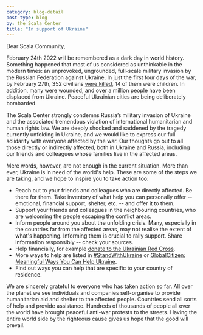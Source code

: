 ```yaml
---
category: blog-detail
post-type: blog
by: the Scala Center
title: "In support of Ukraine"
---
```


Dear Scala Community,

February 24th 2022 will be remembered as a dark day in world history.
Something happened that most of us considered as unthinkable in the modern times: an unprovoked, ungrounded, full-scale military invasion by the Russian Federation against Ukraine.
In just the first four days of the war, by February 27th, 352 civilians [were killed](https://www.reuters.com/world/europe/russias-invasion-ukraine-kills-352-civilians-including-14-children-2022-02-27/), 14 of them were children.
In addition, many were wounded, and over a million people have been displaced from Ukraine.
Peaceful Ukrainian cities are being deliberately bombarded.

The Scala Center strongly condemns Russia’s military invasion of Ukraine and the associated tremendous violation of international humanitarian and human rights law.
We are deeply shocked and saddened by the tragedy currently unfolding in Ukraine, and we would like to express our full solidarity with everyone affected by the war.
Our thoughts go out to all those directly or indirectly affected, both in Ukraine and Russia, including our friends and colleagues whose families live in the affected areas.

Mere words, however, are not enough in the current situation.
More than ever, Ukraine is in need of the world's help.
These are some of the steps we are taking, and we hope to inspire you to take action too:

* Reach out to your friends and colleagues who are directly affected. Be there for them. Take inventory of what help you can personally offer -- emotional, financial support, shelter, etc. -- and offer it to them.
* Support your friends and colleagues in the neighbouring countries, who are welcoming the people escaping the conflict areas.
* Inform people around you about the unfolding crisis. Many, especially in the countries far from the affected areas, may not realise the extent of what's happening. Informing them is crucial to rally support. Share information responsibly -- check your sources.
* Help financially, for example [donate to the Ukrainian Red Cross](https://donate.redcrossredcrescent.org/ua/donate/).
* More ways to help are listed in [#StandWithUkraine](https://www.standwithukraine.app/) or [GlobalCitizen: Meaningful Ways You Can Help Ukraine](https://www.globalcitizen.org/en/content/ways-to-help-ukraine-conflict/).
* Find out ways you can help that are specific to your country of residence.

We are sincerely grateful to everyone who has taken action so far.
All over the planet we see individuals and companies self-organise to provide humanitarian aid and shelter to the affected people.
Countries send all sorts of help and provide assistance.
Hundreds of thousands of people all over the world have brought peaceful anti-war protests to the streets.
Having the entire world side by the righteous cause gives us hope that the good will prevail.
